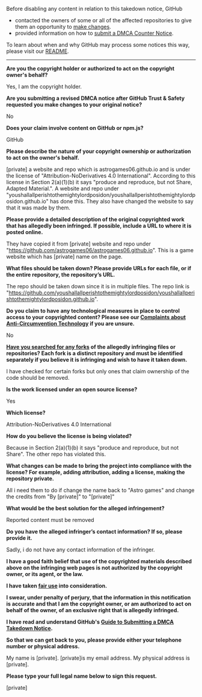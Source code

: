 Before disabling any content in relation to this takedown notice, GitHub
- contacted the owners of some or all of the affected repositories to give them an opportunity to [make changes](https://docs.github.com/en/github/site-policy/dmca-takedown-policy#a-how-does-this-actually-work).
- provided information on how to [submit a DMCA Counter Notice](https://docs.github.com/en/articles/guide-to-submitting-a-dmca-counter-notice).

To learn about when and why GitHub may process some notices this way, please visit our [README](https://github.com/github/dmca/blob/master/README.md#anatomy-of-a-takedown-notice).

---

**Are you the copyright holder or authorized to act on the copyright owner's behalf?**

Yes, I am the copyright holder.

**Are you submitting a revised DMCA notice after GitHub Trust & Safety requested you make changes to your original notice?**

No

**Does your claim involve content on GitHub or npm.js?**

GitHub

**Please describe the nature of your copyright ownership or authorization to act on the owner's behalf.**

[private] a website and repo which is astrogames06.github.io and is under the license of "Attribution-NoDerivatives 4.0 International". According to this license in Section 2(a)(1)(b) it says "produce and reproduce, but not Share, Adapted Material.". A website and repo under "youshallallperishtothemightylordposidon/youshallallperishtothemightylordposidon.github.io" has done this. They also have changed the website to say that it was made by them.

**Please provide a detailed description of the original copyrighted work that has allegedly been infringed. If possible, include a URL to where it is posted online.**

They have copied it from [private] website and repo under "https://github.com/astrogames06/astrogames06.github.io". This is a game website which has [private] name on the page.

**What files should be taken down? Please provide URLs for each file, or if the entire repository, the repository’s URL.**

The repo should be taken down since it is in multiple files. The repo link is
 "https://github.com/youshallallperishtothemightylordposidon/youshallallperishtothemightylordposidon.github.io".

**Do you claim to have any technological measures in place to control access to your copyrighted content? Please see our <a href="https://docs.github.com/articles/guide-to-submitting-a-dmca-takedown-notice#complaints-about-anti-circumvention-technology">Complaints about Anti-Circumvention Technology</a> if you are unsure.**

No

**<a href="https://docs.github.com/articles/dmca-takedown-policy#b-what-about-forks-or-whats-a-fork">Have you searched for any forks</a> of the allegedly infringing files or repositories? Each fork is a distinct repository and must be identified separately if you believe it is infringing and wish to have it taken down.**

I have checked for certain forks but only ones that claim ownership of the code should be removed.

**Is the work licensed under an open source license?**

Yes

**Which license?**

Attribution-NoDerivatives 4.0 International

**How do you believe the license is being violated?**

Because in Section 2(a)(1)(b) it says "produce and reproduce, but not Share". The other repo has violated this.

**What changes can be made to bring the project into compliance with the license? For example, adding attribution, adding a license, making the repository private.**

All i need them to do if change the name back to "Astro games" and change the credits from "By [private]" to "[private]"

**What would be the best solution for the alleged infringement?**

Reported content must be removed

**Do you have the alleged infringer’s contact information? If so, please provide it.**

Sadly, i do not have any contact information of the infringer.

**I have a good faith belief that use of the copyrighted materials described above on the infringing web pages is not authorized by the copyright owner, or its agent, or the law.**

**I have taken <a href="https://www.lumendatabase.org/topics/22">fair use</a> into consideration.**

**I swear, under penalty of perjury, that the information in this notification is accurate and that I am the copyright owner, or am authorized to act on behalf of the owner, of an exclusive right that is allegedly infringed.**

**I have read and understand GitHub's <a href="https://docs.github.com/articles/guide-to-submitting-a-dmca-takedown-notice/">Guide to Submitting a DMCA Takedown Notice</a>.**

**So that we can get back to you, please provide either your telephone number or physical address.**

My name is [private]. [private]is my email address. My physical address is [private].

**Please type your full legal name below to sign this request.**

[private]
